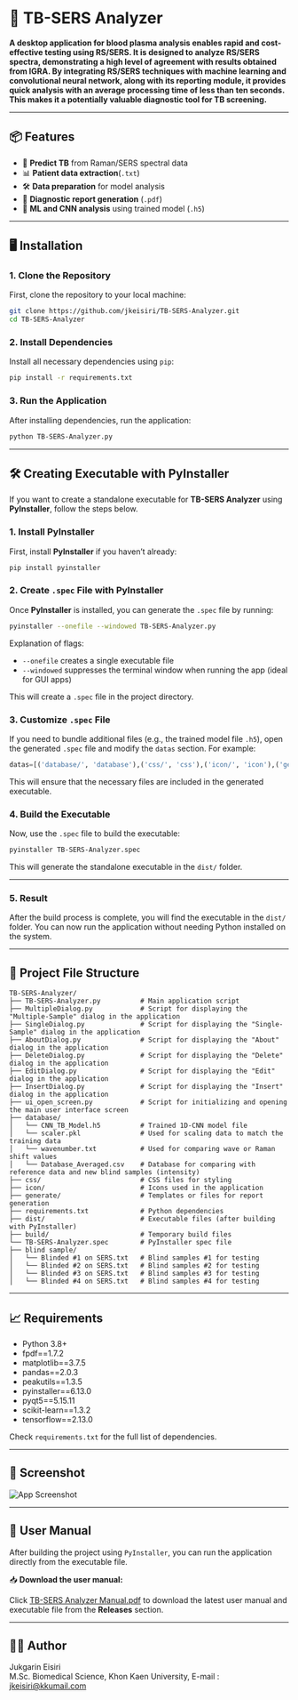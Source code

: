 # 🧪 TB-SERS Analyzer

**A desktop application for blood plasma analysis enables rapid and cost-effective testing using RS/SERS. It is designed to analyze RS/SERS spectra, demonstrating a high level of agreement with results obtained from IGRA. By integrating RS/SERS techniques with machine learning and convolutional neural network, along with its reporting module, it provides quick analysis with an average processing time of less than ten seconds. This makes it a potentially valuable diagnostic tool for TB screening.**

---

## 📦 Features

- 🧬 **Predict TB** from Raman/SERS spectral data
- 📊 **Patient data extraction**(`.txt`)
- 🛠️ **Data preparation** for model analysis
- 📑 **Diagnostic report generation** (`.pdf`)
- 🤖 **ML and CNN analysis** using trained model (`.h5`)

---

## 🖥️ Installation

### 1. Clone the Repository

First, clone the repository to your local machine:

```bash
git clone https://github.com/jkeisiri/TB-SERS-Analyzer.git
cd TB-SERS-Analyzer
```

### 2. Install Dependencies

Install all necessary dependencies using `pip`:

```bash
pip install -r requirements.txt
```

### 3. Run the Application

After installing dependencies, run the application:

```bash
python TB-SERS-Analyzer.py
```

---

## 🛠️ Creating Executable with PyInstaller

If you want to create a standalone executable for **TB-SERS Analyzer** using **PyInstaller**, follow the steps below.

### 1. Install PyInstaller

First, install **PyInstaller** if you haven’t already:

```bash
pip install pyinstaller
```

### 2. Create `.spec` File with PyInstaller

Once **PyInstaller** is installed, you can generate the `.spec` file by running:

```bash
pyinstaller --onefile --windowed TB-SERS-Analyzer.py
```

Explanation of flags:

- `--onefile` creates a single executable file
- `--windowed` suppresses the terminal window when running the app (ideal for GUI apps)

This will create a `.spec` file in the project directory.

### 3. Customize `.spec` File

If you need to bundle additional files (e.g., the trained model file `.h5`), open the generated `.spec` file and modify the `datas` section. For example:

```python
datas=[('database/', 'database'),('css/', 'css'),('icon/', 'icon'),('generate/', 'generate'),('requirements.txt', '.')]
```

This will ensure that the necessary files are included in the generated executable.

### 4. Build the Executable

Now, use the `.spec` file to build the executable:

```bash
pyinstaller TB-SERS-Analyzer.spec
```

This will generate the standalone executable in the `dist/` folder.

---

### 5. Result
After the build process is complete, you will find the executable in the `dist/` folder. You can now run the application without needing Python installed on the system.

---

## 📂 Project File Structure

```
TB-SERS-Analyzer/
├── TB-SERS-Analyzer.py          # Main application script
├── MultipleDialog.py            # Script for displaying the "Multiple-Sample" dialog in the application
├── SingleDialog.py              # Script for displaying the "Single-Sample" dialog in the application
├── AboutDialog.py               # Script for displaying the "About" dialog in the application
├── DeleteDialog.py              # Script for displaying the "Delete" dialog in the application
├── EditDialog.py                # Script for displaying the "Edit" dialog in the application
├── InsertDialog.py              # Script for displaying the "Insert" dialog in the application
├── ui_open_screen.py            # Script for initializing and opening the main user interface screen
├── database/
│   └── CNN_TB_Model.h5          # Trained 1D-CNN model file
│   └── scaler.pkl               # Used for scaling data to match the training data
│   └── wavenumber.txt           # Used for comparing wave or Raman shift values
│   └── Database_Averaged.csv    # Database for comparing with reference data and new blind samples (intensity)
├── css/                         # CSS files for styling
├── icon/                        # Icons used in the application
├── generate/                    # Templates or files for report generation
├── requirements.txt             # Python dependencies
├── dist/                        # Executable files (after building with PyInstaller)
├── build/                       # Temporary build files
└── TB-SERS-Analyzer.spec        # PyInstaller spec file
├── blind sample/
│   └── Blinded #1 on SERS.txt   # Blind samples #1 for testing
│   └── Blinded #2 on SERS.txt   # Blind samples #2 for testing
│   └── Blinded #3 on SERS.txt   # Blind samples #3 for testing
│   └── Blinded #4 on SERS.txt   # Blind samples #4 for testing
```

---

## 📈 Requirements

- Python 3.8+
- fpdf==1.7.2
- matplotlib==3.7.5
- pandas==2.0.3
- peakutils==1.3.5
- pyinstaller==6.13.0
- pyqt5==5.15.11
- scikit-learn==1.3.2
- tensorflow==2.13.0

Check `requirements.txt` for the full list of dependencies.

---

## 📸 Screenshot
![App Screenshot](https://github.com/user-attachments/assets/689ab44d-eea9-4b1b-83b3-5ca05eab7fa7)

---

## 📘 User Manual
After building the project using `PyInstaller`, you can run the application directly from the executable file.

📥 **Download the user manual:**


Click [TB-SERS Analyzer Manual.pdf](https://github.com/user-attachments/files/20033070/TB-SERS.Analyzer.Manual.pdf) to download the latest user manual and executable file from the **Releases** section.

---

## 🧑‍💻 Author

Jukgarin Eisiri  
M.Sc. Biomedical Science, Khon Kaen University, E-mail : jkeisiri@kkumail.com


